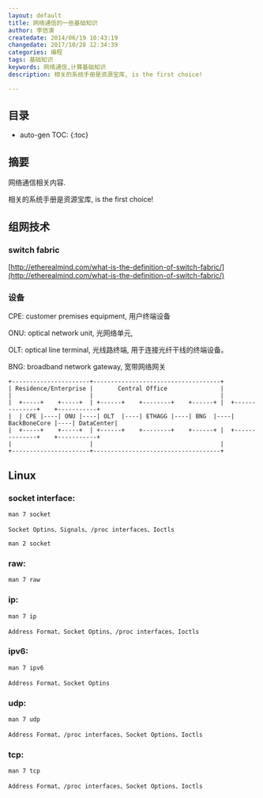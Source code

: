 ```yaml
---
layout: default
title: 网络通信的一些基础知识
author: 李佶澳
createdate: 2014/06/19 10:43:19
changedate: 2017/10/28 12:34:39
categories: 编程
tags: 基础知识
keywords: 网络通信,计算基础知识
description: 相关的系统手册是资源宝库, is the first choice!

---
```


## 目录
* auto-gen TOC:
{:toc}

## 摘要

网络通信相关内容.

相关的系统手册是资源宝库, is the first choice!

## 组网技术

### switch fabric 

[http://etherealmind.com/what-is-the-definition-of-switch-fabric/](http://etherealmind.com/what-is-the-definition-of-switch-fabric/)

### 设备

CPE: customer premises equipment, 用户终端设备

ONU: optical network unit, 光网络单元, 

OLT: optical line terminal, 光线路终端, 用于连接光纤干线的终端设备。

BNG: broadband network gateway, 宽带网络网关


	+----------------------+------------------------------------+
	| Residence/Enterprise |       Central Office               |
	|                      |                                    |
	|  +-----+    +-----+  | +------+    +--------+    +------+ |  +--------------+    +-----------+
	|  | CPE |----| ONU |----| OLT  |----| ETHAGG |----| BNG  |----| BackBoneCore |----| DataCenter|
	|  +-----+    +-----+  | +------+    +--------+    +------+ |  +--------------+    +-----------+
	|                      |                                    |
	+----------------------+------------------------------------+


## Linux

### socket interface:

	man 7 socket

	Socket Optins、Signals、/proc interfaces、Ioctls

	man 2 socket

### raw:

	man 7 raw

### ip: 

	man 7 ip

	Address Format、Socket Optins、/proc interfaces、Ioctls

### ipv6:

	man 7 ipv6

	Address Format、Socket Optins

### udp:

	man 7 udp

	Address Format、/proc interfaces、Socket Options、Ioctls

### tcp:

	man 7 tcp

	Address Format、/proc interfaces、Socket Options、Ioctls
